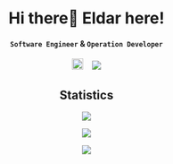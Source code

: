 <h1 align="center">
  Hi there👋 <b>Eldar</b> here!
</h1>
<h4 align="center">
  <code>Software&nbsp;Engineer</code> & <code>Operation&nbsp;Developer</code>
</h4>

<p align="center">
   <img src="https://profile-counter.glitch.me/romanalisoy/count.svg" height="20px"/>
  &nbsp;&nbsp;
  <a href="https://github.com/gayanvoice/top-github-users/blob/main/markdown/total_contributions/azerbaijan.md" target="_blank" align="center">
    <img src="https://user-badge.committers.top/azerbaijan_private/romanalisoy.svg" he/>
  </a>
</p>


<h2 align="center">Statistics</h2>
<p align="center">
  <a href="https://www.linkedin.com/in/romanalisoy/" target="_blank">
    <img src="https://github-readme-stats.vercel.app/api?username=romanalisoy&count_private=true&show_icons=true&theme=tokyonight&hide=prs">
  </a>
</p>

<p align="center">
   <a href="https://www.linkedin.com/in/romanalisoy/" target="_blank">
    <img src="https://github-readme-stats.vercel.app/api/wakatime?username=romanalisoy&layout=compact&theme=dark&hide_border=true&bg_color=00000000" />
  </a>
</p>
<p align="center">
   <a href="https://www.linkedin.com/in/romanalisoy/" target="_blank">  
    <img src="https://github-profile-trophy.vercel.app/?username=romanalisoy&theme=alduin&no-bg=true&no-frame=true&row=1&column=6" />
  </a>
</p>



<!--
**romanalisoy/romanalisoy** is a ✨ _special_ ✨ repository because its `README.md` (this file) appears on your GitHub profile.



Here are some ideas to get you started:

- 🔭 I’m currently working on ...
- 🌱 I’m currently learning ...
- 👯 I’m looking to collaborate on ...
- 🤔 I’m looking for help with ...
- 💬 Ask me about ...
- 📫 How to reach me: ...
- 😄 Pronouns: ...
- ⚡ Fun fact: ...
-->
